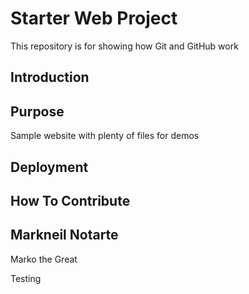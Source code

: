 # Starter Web Project

This repository is for showing how Git and GitHub work

## Introduction

## Purpose

Sample website with plenty of files for demos

## Deployment

## How To Contribute

## Markneil Notarte
Marko the Great


Testing